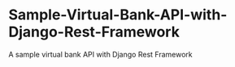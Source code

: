 # Sample-Virtual-Bank-API-with-Django-Rest-Framework
A sample virtual bank API with Django Rest Framework
